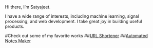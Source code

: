 Hi there, I’m Satyajeet.

I have a wide range of interests, including machine learning, signal processing, and web development.
I take great joy in building useful products.

#Check out some of my favorite works
    ##[URL Shortener](http://satyajeetk.pythonanywhere.com/)
    ##[Automated Notes Maker](https://github.com/satyajeetk96/Automated-Notes-Maker)


<!---
satyajeetk96/satyajeetk96 is a ✨ special ✨ repository because its `README.md` (this file) appears on your GitHub profile.
You can click the Preview link to take a look at your changes.
--->
